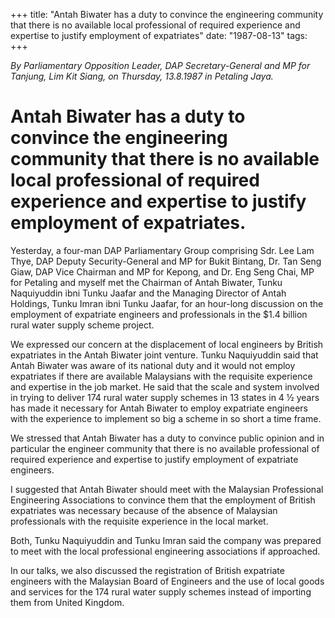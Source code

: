 +++ 
title: "Antah Biwater has a duty to convince the engineering community that there is no available local professional of required experience and expertise to justify employment of expatriates"
date: "1987-08-13"
tags:
+++

_By Parliamentary Opposition Leader, DAP Secretary-General and MP for Tanjung, Lim Kit Siang, on Thursday, 13.8.1987 in Petaling Jaya._

# Antah Biwater has a duty to convince the engineering community that there is no available local professional of required experience and expertise to justify employment of expatriates.

Yesterday, a four-man DAP Parliamentary Group comprising Sdr. Lee Lam Thye, DAP Deputy Security-General and MP for Bukit Bintang, Dr. Tan Seng Giaw, DAP Vice Chairman and MP for Kepong, and Dr. Eng Seng Chai, MP for Petaling and myself met the Chairman of Antah Biwater, Tunku Naquiyuddin ibni Tunku Jaafar and the Managing Director of Antah Holdings, Tunku Imran ibni Tunku Jaafar, for an hour-long discussion on the employment of expatriate engineers and professionals in the $1.4 billion rural water supply scheme project.</u>

We expressed our concern at the displacement of local engineers by British expatriates in the Antah Biwater joint venture. Tunku Naquiyuddin said that Antah Biwater was aware of its national duty and it would not employ expatriates if there are available Malaysians with the requisite experience and expertise in the job market. He said that the scale and system involved in trying to deliver 174 rural water supply schemes in 13 states in 4 ½ years has made it necessary for Antah Biwater to employ expatriate engineers with the experience to implement so big a scheme in so short a time frame.

We stressed that Antah Biwater has a duty to convince public opinion and in particular the engineer community that there is no available professional of required experience and expertise to justify employment of expatriate engineers.

I suggested that Antah Biwater should meet with the Malaysian Professional Engineering Associations to convince them that the employment of British expatriates was necessary because of the absence of Malaysian professionals with the requisite experience in the local market.

Both, Tunku Naquiyuddin and Tunku Imran said the company was prepared to meet with the local professional engineering associations if approached.

In our talks, we also discussed the registration of British expatriate engineers with the Malaysian Board of Engineers and the use of local goods and services for the 174 rural water supply schemes instead of importing them from United Kingdom.
 
